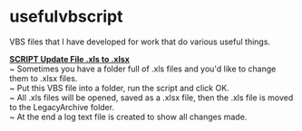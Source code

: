 # usefulvbscript

VBS files that I have developed for work that do various useful things.

<b><u>SCRIPT Update File .xls to .xlsx</u></b>
<br>~ Sometimes you have a folder full of .xls files and you'd like to change them to .xlsx files.
<br>~ Put this VBS file into a folder, run the script and click OK.
<br>~ All .xls files will be opened, saved as a .xlsx file, then the .xls file is moved to the LegacyArchive folder.
<br>~ At the end a log text file is created to show all changes made.

